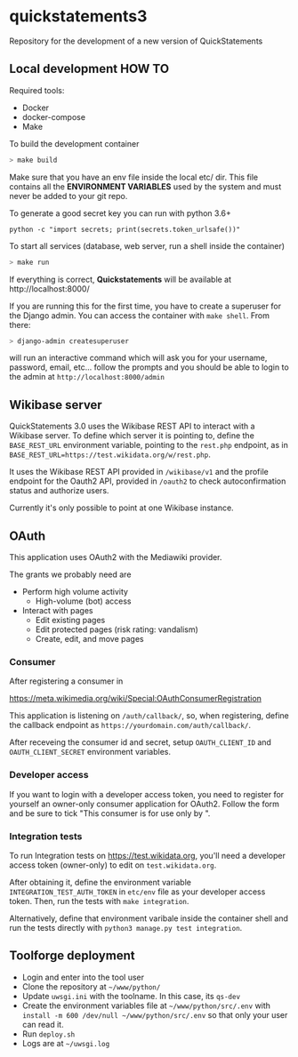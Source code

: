 # quickstatements3

Repository for the development of a new version of QuickStatements

## Local development HOW TO

Required tools:

* Docker
* docker-compose
* Make

To build the development container

```bash
> make build
```

Make sure that you have an env file inside the local etc/ dir. This file contains all the **ENVIRONMENT VARIABLES** used by the system and must never be added to your git repo.

To generate a good secret key you can run with python 3.6+

```
python -c "import secrets; print(secrets.token_urlsafe())"
```

To start all services (database, web server, run a shell inside the container)

```bash
> make run
```

If everything is correct, **Quickstatements** will be available at http://localhost:8000/

If you are running this for the first time, you have to create a superuser for the Django admin. You can access the container with `make shell`. From there:

```bash
> django-admin createsuperuser
```

will run an interactive command which will ask you for your username, password, email, etc... follow the prompts and you should be able to login to the admin at `http://localhost:8000/admin`

## Wikibase server

QuickStatements 3.0 uses the Wikibase REST API to interact with a Wikibase server. To define which server it is pointing to, define the `BASE_REST_URL` environment variable, pointing to the `rest.php` endpoint, as in `BASE_REST_URL=https://test.wikidata.org/w/rest.php`.

It uses the Wikibase REST API provided in `/wikibase/v1` and the profile endpoint for the Oauth2 API, provided in `/oauth2` to check autoconfirmation status and authorize users.

Currently it's only possible to point at one Wikibase instance.

## OAuth

This application uses OAuth2 with the Mediawiki provider.

The grants we probably need are

* Perform high volume activity
  * High-volume (bot) access
* Interact with pages
  * Edit existing pages
  * Edit protected pages (risk rating: vandalism)
  * Create, edit, and move pages

### Consumer

After registering a consumer in

<https://meta.wikimedia.org/wiki/Special:OAuthConsumerRegistration>

This application is listening on `/auth/callback/`, so, when registering, define the callback endpoint as `https://yourdomain.com/auth/callback/`.

After receveing the consumer id and secret, setup `OAUTH_CLIENT_ID` and `OAUTH_CLIENT_SECRET` environment variables.

### Developer access

If you want to login with a developer access token, you need to register for yourself an owner-only consumer application for OAuth2. Follow the form and be sure to tick "This consumer is for use only by <YOUR USERNAME>".

### Integration tests

To run Integration tests on https://test.wikidata.org, you'll need a developer access token (owner-only) to edit on `test.wikidata.org`.

After obtaining it, define the environment variable `INTEGRATION_TEST_AUTH_TOKEN` in `etc/env` file as your developer access token. Then, run the tests with `make integration`.

Alternatively, define that environment varibale inside the container shell and run the tests directly with `python3 manage.py test integration`.

## Toolforge deployment

* Login and enter into the tool user
* Clone the repository at `~/www/python/`
* Update `uwsgi.ini` with the toolname. In this case, its `qs-dev`
* Create the environment variables file at `~/www/python/src/.env` with `install -m 600 /dev/null ~/www/python/src/.env` so that only your user can read it.
* Run `deploy.sh`
* Logs are at `~/uwsgi.log`
